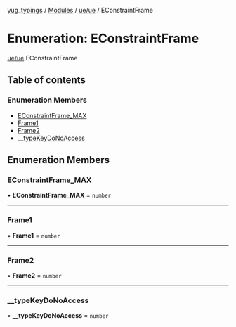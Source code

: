 [yug_typings](../README.md) / [Modules](../modules.md) / [ue/ue](../modules/ue_ue.md) / EConstraintFrame

# Enumeration: EConstraintFrame

[ue/ue](../modules/ue_ue.md).EConstraintFrame

## Table of contents

### Enumeration Members

- [EConstraintFrame\_MAX](ue_ue.EConstraintFrame.md#econstraintframe_max)
- [Frame1](ue_ue.EConstraintFrame.md#frame1)
- [Frame2](ue_ue.EConstraintFrame.md#frame2)
- [\_\_typeKeyDoNoAccess](ue_ue.EConstraintFrame.md#__typekeydonoaccess)

## Enumeration Members

### EConstraintFrame\_MAX

• **EConstraintFrame\_MAX** = `number`

___

### Frame1

• **Frame1** = `number`

___

### Frame2

• **Frame2** = `number`

___

### \_\_typeKeyDoNoAccess

• **\_\_typeKeyDoNoAccess** = `number`
